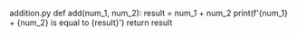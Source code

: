 addition.py
def add(num_1, num_2):
 result = num_1 + num_2
 print(f'{num_1} + {num_2} is equal to {result}')
 return result
